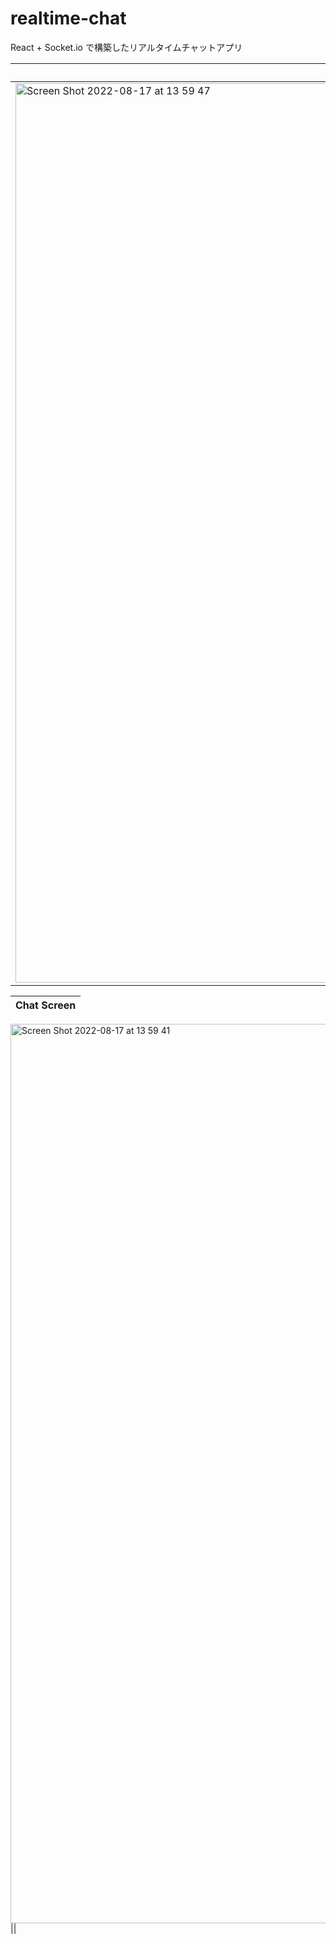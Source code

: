 # realtime-chat
React + Socket.io で構築したリアルタイムチャットアプリ

|Welcome Screen|
|---|
<img width="1439" alt="Screen Shot 2022-08-17 at 13 59 47" src="https://user-images.githubusercontent.com/92189386/185038348-4e18bcac-7207-4e71-83b0-e3cfe9e341d2.png">|

|Chat Screen|
|---|
<img width="1439" alt="Screen Shot 2022-08-17 at 13 59 41" src="https://user-images.githubusercontent.com/92189386/185038402-80475919-457e-420e-ba13-082c16ab556f.png">
||

